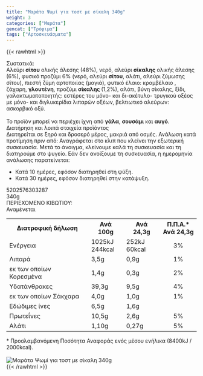 ```yaml
---
title: "Μαράτα Ψωμί για τοστ με σίκαλη 340g"
weight: 3
categories: ["Μαράτα"]
gencat: ["Τρόφιμα"]
tags: ["Αρτοσκευάσματα"]
---
```

{{< rawhtml >}}

<div class="sload336"><div class="product"><div id="sistatika">Συστατικά:</div><div class="alltext">Αλεύρι <b>σίτου</b> ολικής άλεσης (48%), νερό, αλεύρι <b>σίκαλης</b> ολικής άλεσης (6%), φυσικό προζύμι 6% (νερό, αλεύρι <b>σίτου</b>, αλάτι, αλεύρι ζύμωσης σίτου), πιεστή ζύμη αρτοποιίας (μαγιά), φυτικό έλαιο: κραμβέλαιο , ζάχαρη, <b>γλουτένη</b>, προζύμι <b>σίκαλης </b>(1,2%), αλάτι, βύνη σίκαλης, ξίδι, γαλακτωματοποιητής: εστέρες του μόνο- και δι-ακέτυλο- τρυγικού οξέος με μόνο- και διγλυκερίδια λιπαρών οξέων, βελτιωτικό αλεύρων: ασκορβικό οξύ.<br><br>Το προϊόν μπορεί να περιέχει ίχνη από <b>γάλα</b>, <b>σουσάμι</b> και <b>αυγό</b>.</div><div id="loipa">Διατήρηση και λοιπά στοιχεία προϊόντος</div><div class="alltext">Διατηρείται σε ξηρό και δροσερό μέρος, μακριά από οσμές. Ανάλωση κατά προτίμηση πριν από: Αναγράφεται στο κλιπ που κλείνει την εξωτερική συσκευασία. Μετά το άνοιγμα, κλείνουμε καλά τη συσκευασία και τη διατηρούμε στο ψυγείο. Εάν δεν ανοίξουμε τη συσκευασία, η ημερομηνία ανάλωσης παρατείνεται:<br><ul><li>Κατά 10 ημέρες, εφόσον διατηρηθεί στη ψύξη.</li><li>Κατά 30 ημέρες, εφόσον διατηρηθεί στην κατάψυξη.</li></ul></div><div id="barcode"><div id="barimage1"></div><span id="bartext">5202576303287</span></div><div id="varos"><div id="varosimage1"></div><span id="varostext">340g</span></div><div id="kivotio">ΠΕΡΙΕΧΟΜΕΝΟ ΚΙΒΩΤΙΟΥ:<br>Αναμένεται</div><div class="tabout"><table id="diatable"><tbody><tr><th>Διατροφική δήλωση</th><th>Ανά 100g</th><th>Ανά 24,3g</th><th>Π.Π.Α.*<br>Ανά 24,3g</th></tr><tr><td class="texr2">Ενέργεια</td><td class="texr">1025kJ<br>244kcal</td><td class="texr">252kJ<br>60kcal</td><td class="texr" style="text-align:center">3%</td></tr><tr><td class="texr2">Λιπαρά</td><td class="texr">3,5g</td><td class="texr">0,9g</td><td class="texr" style="text-align:center">1%</td></tr><tr><td class="gray">εκ των οποίων Κορεσµένα</td><td class="gray2">1,4g</td><td class="gray2">0,3g</td><td class="gray2" style="text-align:center">2%</td></tr><tr><td class="texr2">Yδατάνθρακες</td><td class="texr">39,3g</td><td class="texr">9,5g</td><td class="texr" style="text-align:center">4%</td></tr><tr><td class="gray">εκ των οποίων Σάκχαρα</td><td class="gray2">4,0g</td><td class="gray2">1,0g</td><td class="gray2" style="text-align:center">1%</td></tr><tr><td class="texr2">Eδώδιμες ίνες</td><td class="texr">6,5g</td><td class="texr">1,6g</td><td class="texr" style="text-align:center"></td></tr><tr><td class="texr2">Πρωτεΐνες</td><td class="texr">10,5g</td><td class="texr">2,6g</td><td class="texr" style="text-align:center">5%</td></tr><tr><td class="texr2">Αλάτι</td><td class="texr">1,10g</td><td class="texr">0,27g</td><td class="texr" style="text-align:center">5%</td></tr></tbody></table></div><div class="alltext">* Προσλαμβανόμενη Ποσότητα Αναφοράς ενός μέσου ενήλικα (8400kJ / 2000kcal).</div><br><div class="pimg"><img alt="Μαράτα Ψωμί για τοστ με σίκαλη 340g" title="Μαράτα Ψωμί για τοστ με σίκαλη 340g" src="/media/images/marata-pswmi-gia-tost-me-sikalh-340g.jpg"></div></div></div>
{{< /rawhtml >}}


